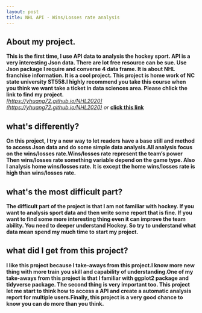 ```yaml
---
layout: post  
title: NHL API - Wins/Losses rate analysis 
---
```


## About my project.

**This is the first time, I use API data to analysis the hockey sport. API is a very interesting Json data. There are lot free resource can be sue. Use Json package I require and converse 4 data frame. It is about NHL franchise information. It is a cool project. This project is home work of NC state university ST558.I highly recommend you take this course when you think we want take a ticket in data sciences area. Please chlick the link to find my project.**    
*[https://yhuang72.github.io/NHL2020](https://yhuang72.github.io/NHL2020)*  *or* **[click this link](https://yhuang72.github.io/NHL2020)** 

## what's differently?
**On this project, I try a new way to let readers have a base still and method to access Json data and do some simple data analysis.All analysis focus on the wins/losses rate.Wins/losses rate represent the team’s power Then wins/losses rate something variable depend on the game type. Also I analysis home wins/losses rate. It is except the home wins/losses rate is high than wins/losses rate.**

## what's the most difficult part?

**The difficult part of the project is that I am not familiar with hockey.  If you want to analysis sport data and then write some report that is fine. If you want to find some more interesting thing even it can improve the team ability. You need to deeper understand Hockey. So try to understand what data mean  spend my much time to start my project.**

## what did I get from this project?

**I like this project because I take-aways from this project.I know more new thing with more train you skill and capability of understanding.One of my take-aways from this project is that I familiar with ggplot2 package and tidyverse package. 
The second thing is very important too.  This project let me start to think how to access a API and create a automatic analysis report for multiple users.Finally, this project is a very good chance to know you can do more than you think.**
